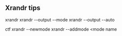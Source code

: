 Xrandr tips
-----------

xrandr
xrandr --output <screen> --mode <mode name>
xrandr --output <screen> --auto

ctf <width> <heigth> <refresh>
xrandr --newmode <ctf output>
xrandr --addmode <screen> <mode name
